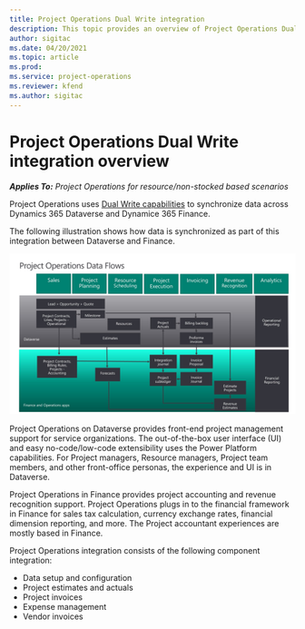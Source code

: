 ```yaml
---
title: Project Operations Dual Write integration 
description: This topic provides an overview of Project Operations Dual Write integration.
author: sigitac
ms.date: 04/20/2021
ms.topic: article
ms.prod:
ms.service: project-operations
ms.reviewer: kfend 
ms.author: sigitac
---
```


# Project Operations Dual Write integration overview

_**Applies To:** Project Operations for resource/non-stocked based scenarios_

Project Operations uses [Dual Write capabilities](https://docs.microsoft.com/en-us/dynamics365/fin-ops-core/dev-itpro/data-entities/dual-write/dual-write-home-page) to synchronize data across Dynamics 365 Dataverse and Dynamice 365 Finance.

The following illustration shows how data is synchronized as part of this integration between Dataverse and Finance.

![Project Operations data flows overview](./media/ProjectOperationsFlows.jpg)

Project Operations on Dataverse provides front-end project management support for service organizations. The out-of-the-box user interface (UI) and easy no-code/low-code extensibility uses the Power Platform capabilities. For Project managers, Resource managers, Project team members, and other front-office personas, the experience and UI is in Dataverse.

Project Operations in Finance provides project accounting and revenue recognition support. Project Operations plugs in to the financial framework in Finance for sales tax calculation, currency exchange rates, financial dimension reporting, and more. The Project accountant experiences are mostly based in Finance.

Project Operations integration consists of the following component integration:

- Data setup and configuration 
- Project estimates and actuals
- Project invoices 
- Expense management
- Vendor invoices
